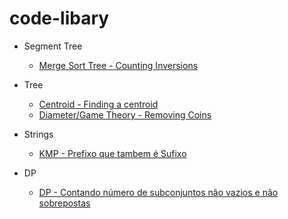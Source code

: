 # code-libary

- Segment Tree
    - [Merge Sort Tree - Counting Inversions](https://github.com/gemp-uece/code-libary/blob/training-camp-colombia/classic-problems/Inversion-Count.cpp)

- Tree
    - [Centroid - Finding a centroid](https://github.com/gemp-uece/code-libary/blob/training-camp-colombia/classic-problems/Finding-a-Centroid.cpp)
    - [Diameter/Game Theory - Removing Coins](https://github.com/gemp-uece/code-libary/blob/training-camp-colombia/classic-problems/Removing-Coins.cpp)

- Strings
    - [KMP - Prefixo que tambem é Sufixo](https://github.com/gemp-uece/code-libary/blob/training-camp-colombia/classic-problems/File-Recover-Testing.cpp)

- DP
    - [DP -  Contando número de subconjuntos não vazios e não sobrepostas](https://github.com/gemp-uece/code-libary/blob/training-camp-colombia/classic-problems/Activities.cpp)
